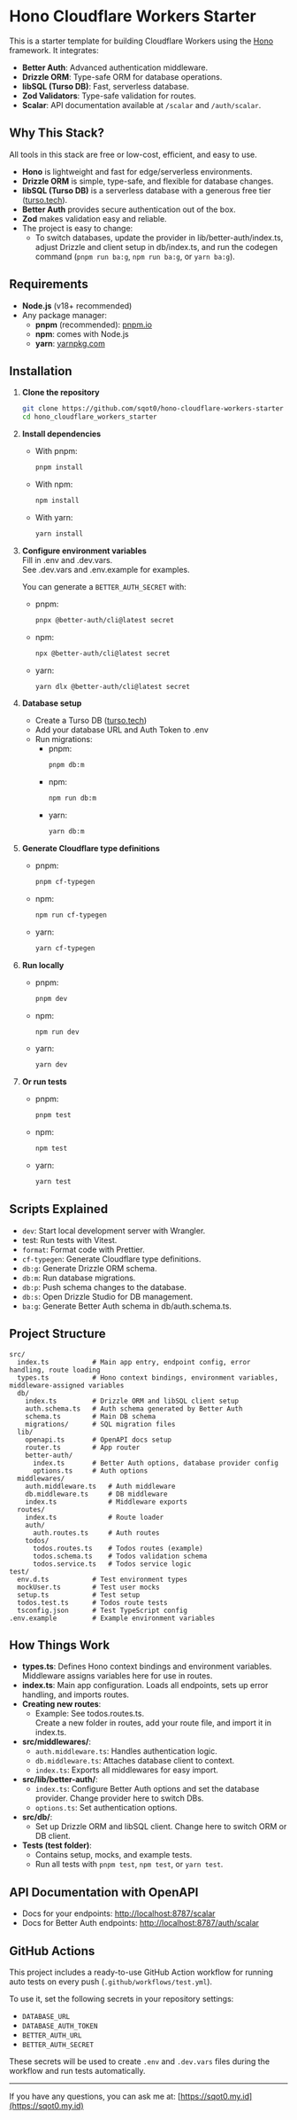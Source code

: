 # Hono Cloudflare Workers Starter

This is a starter template for building Cloudflare Workers using the [Hono](https://hono.dev/) framework. It integrates:

- **Better Auth**: Advanced authentication middleware.
- **Drizzle ORM**: Type-safe ORM for database operations.
- **libSQL (Turso DB)**: Fast, serverless database.
- **Zod Validators**: Type-safe validation for routes.
- **Scalar**: API documentation available at `/scalar` and `/auth/scalar`.

## Why This Stack?

All tools in this stack are free or low-cost, efficient, and easy to use.  
- **Hono** is lightweight and fast for edge/serverless environments.
- **Drizzle ORM** is simple, type-safe, and flexible for database changes.
- **libSQL (Turso DB)** is a serverless database with a generous free tier ([turso.tech](https://turso.tech)).
- **Better Auth** provides secure authentication out of the box.
- **Zod** makes validation easy and reliable.
- The project is easy to change:  
  - To switch databases, update the provider in lib/better-auth/index.ts, adjust Drizzle and client setup in db/index.ts, and run the codegen command (`pnpm run ba:g`, `npm run ba:g`, or `yarn ba:g`).

## Requirements

- **Node.js** (v18+ recommended)
- Any package manager:
  - **pnpm** (recommended): [pnpm.io](https://pnpm.io/)
  - **npm**: comes with Node.js
  - **yarn**: [yarnpkg.com](https://yarnpkg.com/)

## Installation

1. **Clone the repository**
   ```sh
   git clone https://github.com/sqot0/hono-cloudflare-workers-starter
   cd hono_cloudflare_workers_starter
   ```

2. **Install dependencies**
   - With pnpm:
     ```sh
     pnpm install
     ```
   - With npm:
     ```sh
     npm install
     ```
   - With yarn:
     ```sh
     yarn install
     ```

3. **Configure environment variables**  
   Fill in .env and .dev.vars.  
   See .dev.vars and .env.example for examples.

   You can generate a `BETTER_AUTH_SECRET` with:
   - pnpm:
     ```sh
     pnpx @better-auth/cli@latest secret
     ```
   - npm:
     ```sh
     npx @better-auth/cli@latest secret
     ```
   - yarn:
     ```sh
     yarn dlx @better-auth/cli@latest secret
     ```

4. **Database setup**
   - Create a Turso DB ([turso.tech](https://docs.turso.tech/introduction))
   - Add your database URL and Auth Token to .env
   - Run migrations:
     - pnpm:
       ```sh
       pnpm db:m
       ```
     - npm:
       ```sh
       npm run db:m
       ```
     - yarn:
       ```sh
       yarn db:m
       ```

5. **Generate Cloudflare type definitions**
   - pnpm:
     ```sh
     pnpm cf-typegen
     ```
   - npm:
     ```sh
     npm run cf-typegen
     ```
   - yarn:
     ```sh
     yarn cf-typegen
     ```

6. **Run locally**
   - pnpm:
     ```sh
     pnpm dev
     ```
   - npm:
     ```sh
     npm run dev
     ```
   - yarn:
     ```sh
     yarn dev
     ```

6. **Or run tests**
   - pnpm:
     ```sh
     pnpm test
     ```
   - npm:
     ```sh
     npm test
     ```
   - yarn:
     ```sh
     yarn test
     ```

## Scripts Explained

- `dev`: Start local development server with Wrangler.
- test: Run tests with Vitest.
- `format`: Format code with Prettier.
- `cf-typegen`: Generate Cloudflare type definitions.
- `db:g`: Generate Drizzle ORM schema.
- `db:m`: Run database migrations.
- `db:p`: Push schema changes to the database.
- `db:s`: Open Drizzle Studio for DB management.
- `ba:g`: Generate Better Auth schema in db/auth.schema.ts.

## Project Structure

```
src/
  index.ts           # Main app entry, endpoint config, error handling, route loading
  types.ts           # Hono context bindings, environment variables, middleware-assigned variables
  db/
    index.ts         # Drizzle ORM and libSQL client setup
    auth.schema.ts   # Auth schema generated by Better Auth
    schema.ts        # Main DB schema
    migrations/      # SQL migration files
  lib/
    openapi.ts       # OpenAPI docs setup
    router.ts        # App router
    better-auth/
      index.ts       # Better Auth options, database provider config
      options.ts     # Auth options
  middlewares/
    auth.middleware.ts   # Auth middleware
    db.middleware.ts     # DB middleware
    index.ts             # Middleware exports
  routes/
    index.ts             # Route loader
    auth/
      auth.routes.ts     # Auth routes
    todos/
      todos.routes.ts    # Todos routes (example)
      todos.schema.ts    # Todos validation schema
      todos.service.ts   # Todos service logic
test/
  env.d.ts           # Test environment types
  mockUser.ts        # Test user mocks
  setup.ts           # Test setup
  todos.test.ts      # Todos route tests
  tsconfig.json      # Test TypeScript config
.env.example         # Example environment variables
```

## How Things Work

- **types.ts**: Defines Hono context bindings and environment variables. Middleware assigns variables here for use in routes.
- **index.ts**: Main app configuration. Loads all endpoints, sets up error handling, and imports routes.
- **Creating new routes**:  
  - Example: See todos.routes.ts.  
    Create a new folder in routes, add your route file, and import it in index.ts.
- **src/middlewares/**:  
  - `auth.middleware.ts`: Handles authentication logic.
  - `db.middleware.ts`: Attaches database client to context.
  - `index.ts`: Exports all middlewares for easy import.
- **src/lib/better-auth/**:  
  - `index.ts`: Configure Better Auth options and set the database provider. Change provider here to switch DBs.
  - `options.ts`: Set authentication options.
- **src/db/**:  
  - Set up Drizzle ORM and libSQL client. Change here to switch ORM or DB client.
- **Tests (test folder)**:  
  - Contains setup, mocks, and example tests.  
  - Run all tests with `pnpm test`, `npm test`, or `yarn test`.

## API Documentation with OpenAPI

- Docs for your endpoints: [http://localhost:8787/scalar](http://localhost:8787/scalar)
- Docs for Better Auth endpoints: [http://localhost:8787/auth/scalar](http://localhost:8787/auth/scalar)

## GitHub Actions

This project includes a ready-to-use GitHub Action workflow for running auto tests on every push (`.github/workflows/test.yml`).

To use it, set the following secrets in your repository settings:

- `DATABASE_URL`
- `DATABASE_AUTH_TOKEN`
- `BETTER_AUTH_URL`
- `BETTER_AUTH_SECRET`

These secrets will be used to create `.env` and `.dev.vars` files during the workflow and run tests automatically.

---

If you have any questions, you can ask me at: [https://sqot0.my.id](https://sqot0.my.id)

